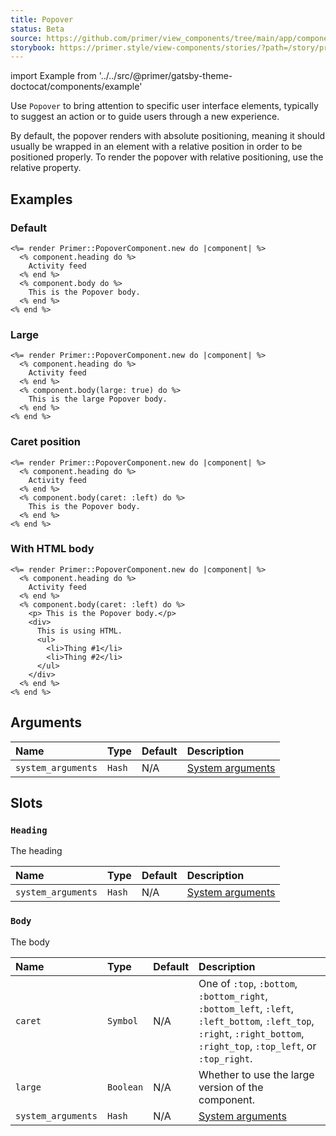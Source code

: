 ```yaml
---
title: Popover
status: Beta
source: https://github.com/primer/view_components/tree/main/app/components/primer/popover_component.rb
storybook: https://primer.style/view-components/stories/?path=/story/primer-popover-component
---
```


import Example from '../../src/@primer/gatsby-theme-doctocat/components/example'

<!-- Warning: AUTO-GENERATED file, do not edit. Add code comments to your Ruby instead <3 -->

Use `Popover` to bring attention to specific user interface elements, typically to suggest an action or to guide users through a new experience.

By default, the popover renders with absolute positioning, meaning it should usually be wrapped in an element with a relative position in order to be positioned properly. To render the popover with relative positioning, use the relative property.

## Examples

### Default

<Example src="<div class='Popover position-relative right-0 left-0'>  <div class='Popover-message Box p-4 mt-2 mx-auto text-left color-shadow-large'>    <h4 class='mb-2'>    Activity feed</h4>        This is the Popover body.</div></div>" />

```erb
<%= render Primer::PopoverComponent.new do |component| %>
  <% component.heading do %>
    Activity feed
  <% end %>
  <% component.body do %>
    This is the Popover body.
  <% end %>
<% end %>
```

### Large

<Example src="<div class='Popover position-relative right-0 left-0'>  <div class='Popover-message Box Popover-message--large p-4 mt-2 mx-auto text-left color-shadow-large'>    <h4 class='mb-2'>    Activity feed</h4>        This is the large Popover body.</div></div>" />

```erb
<%= render Primer::PopoverComponent.new do |component| %>
  <% component.heading do %>
    Activity feed
  <% end %>
  <% component.body(large: true) do %>
    This is the large Popover body.
  <% end %>
<% end %>
```

### Caret position

<Example src="<div class='Popover position-relative right-0 left-0'>  <div class='Popover-message Box Popover-message--left p-4 mt-2 mx-auto text-left color-shadow-large'>    <h4 class='mb-2'>    Activity feed</h4>        This is the Popover body.</div></div>" />

```erb
<%= render Primer::PopoverComponent.new do |component| %>
  <% component.heading do %>
    Activity feed
  <% end %>
  <% component.body(caret: :left) do %>
    This is the Popover body.
  <% end %>
<% end %>
```

### With HTML body

<Example src="<div class='Popover position-relative right-0 left-0'>  <div class='Popover-message Box Popover-message--left p-4 mt-2 mx-auto text-left color-shadow-large'>    <h4 class='mb-2'>    Activity feed</h4>        <p> This is the Popover body.</p>    <div>      This is using HTML.      <ul>        <li>Thing #1</li>        <li>Thing #2</li>      </ul>    </div></div></div>" />

```erb
<%= render Primer::PopoverComponent.new do |component| %>
  <% component.heading do %>
    Activity feed
  <% end %>
  <% component.body(caret: :left) do %>
    <p> This is the Popover body.</p>
    <div>
      This is using HTML.
      <ul>
        <li>Thing #1</li>
        <li>Thing #2</li>
      </ul>
    </div>
  <% end %>
<% end %>
```

## Arguments

| Name | Type | Default | Description |
| :- | :- | :- | :- |
| `system_arguments` | `Hash` | N/A | [System arguments](/system-arguments) |

## Slots

### `Heading`

The heading

| Name | Type | Default | Description |
| :- | :- | :- | :- |
| `system_arguments` | `Hash` | N/A | [System arguments](/system-arguments) |
### `Body`

The body

| Name | Type | Default | Description |
| :- | :- | :- | :- |
| `caret` | `Symbol` | N/A | One of `:top`, `:bottom`, `:bottom_right`, `:bottom_left`, `:left`, `:left_bottom`, `:left_top`, `:right`, `:right_bottom`, `:right_top`, `:top_left`, or `:top_right`. |
| `large` | `Boolean` | N/A | Whether to use the large version of the component. |
| `system_arguments` | `Hash` | N/A | [System arguments](/system-arguments) |
